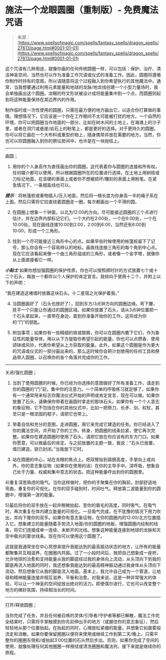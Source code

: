 <!--yml

分类：未分类

日期：2024年06月12日19:16:48

-->

# 施法一个龙眼圆圈（重制版）- 免费魔法咒语

> 来源：[https://www.spellsofmagic.com/spells/fantasy_spells/dragon_spells/27613/page.html#0001-01-01](https://www.spellsofmagic.com/spells/fantasy_spells/dragon_spells/27613/page.html#0001-01-01)

这个咒语有几种用途，就像你画的任何传统圆圈一样，可以包括：保护、治疗、清洁神圣空间，当然也可以作为准备工作咒语或仪式的准备工作。因此，圆圈将遵循你制作时持有的意图，所以请随意将这个过程融入到你希望执行的其他魔法中。通常，当我想要通过利用元素能量和地球的龙脉/地龙线创建一个小型力量场时，我会单独画出这个圆圈。龙眼的符文形状被设计成将能量集中到一个点，而圆圈则起到将这种能量保持在其边界内的作用。

制作临时或一次性使用的圆圈，只需在最方便的地方画出它，以适合你打算做的事情。理想情况下，它应该是一个你在工作期间不太可能被打扰的地方。一个自然的环境，你可以把圆圈当作地面的一部分，比如在树木间的土地上，在海滩上的沙子里，或者在洞穴或悬崖/岩石上的粉笔上，都是更好的选择。对于更持久的圆圈，你可以将它画在一个大布料或重型织物上，随身携带并放在需要的地方。当然，你也可以将圆圈融入到你的祭坛房间中，也许是在一块抛毯上。

----------------

画圆；

1) 用你的个人身高作为直径画出你的圆圈。这代表着你与圆圈的连接和所有权。任何媒介都可以使用，所以根据圆圈所在的位置进行选择。在土地上用树枝或刀标记地面，在坚硬的表面上或者你不想被损坏/雕刻的表面上用粉笔。在紧急情况下，一条细盐线也可以。

***提示***：将帐篷桩或重物插入/压入地面，然后将一根长度为你身高一半的绳子系在上面。然后只需将它拉直绕着圆圈走一圈，每次都画出一个平滑的圆。

2) 在圆圈上想象一个钟面，以北为12:00的方向。尽可能接近圆圈的三个点进行估计，并在边界内部标记它们。一个大约在2:00处，一个在6:00处，一个在10:00处。现在画线连接10:00到2:00，2:00到6:00，当然还有6:00到10:00，形成一个三角形。

3) 找到一个尽可能接近三角形中心的点。如果早些时候使用的帐篷桩留下了记号，那么你会有一个容易辨认的地标。画直线连接三角形的每个角到中心点。现在它应该看起来像一个由三角形组成的三角形，或者像一个金字塔，就像你从上面直接看它一样。

***小贴士*** 如果你想加强圆圈的保护性质，你也可以按照顺时针的方式放置七个或十二个石头，每放一个都伴以个人保护的肯定宣言。我倾向于使用十二个，并附上以下的声明：

“我在建造这堵墙时放置这块石头。十二星宿之光保护着我。”

4) 当圆圈画好了（石头也放好了），回到东方/3点钟方向的圆圈边缘。弯下腰，抚平一个只能让你通过的圆圈区域。如果你放置了石头，请从3点钟位置把一个石头拿起来，一直带在身边，直到你准备开始你的工作。这将成为你的“门”的钥匙。

5) 附加事项；如果你有一些精细的铁或银屑，你可以在圆圈内撒下它们，作为象征性的能量导体，用以从下方提取你希望引起的能量。你也可以点燃香、使用颂钵或风铃，代表你希望从上方获取的能量。此外，如果这个圆圈是作为更大的咒语或仪式的一部分画出来的，那么这时候你会把计划使用的任何工具和祭品带入圆圈，以召唤你的各个角落并完成你的工作。

-------------------

关闭/强化圆圈；

1) 当到了使用圆圈的时候，你已经为你选择的意图做好了所有准备工作，请走到你的圆圈的“门”前，集中你的注意力。一个简单的呼吸练习就足够了。如果你有一个通常用来标志你魔法仪式开始的声明或肯定宣言，现在可以做。如果你放置了石头，请确保你带着在画圆时拿走的那块石头。如果你有一个个人意志的象征物，它不包括在你的其他仪式中，比如一把祭刀、长矛、剑、权杖，甚至只是一根坚固的棍子，请把它也带上。

2) 带着自信和充分的意图，走进圆圈，用它来完成它建造的任务。你已经进入了你的魔法空间，并开始了你的工作。转身，把圆圈的线条拉紧，使它再次完整。如果你在建造圆圈时使用了石头，请把它放在你应该有的东方门口。如果你愿意，可以做最后的肯定。与之前放置的主题一致，我说：“石头已放置，墙已建造，锁已封闭。”当我放下它时。

3) 站在圆圈的中心，站在龙眼的焦点上。把双臂抬到肩膀高度，手掌向上或向外，你的意志象征物（如果你在使用的话）在你的主导手中。深呼吸，想象自己处于力量、权威和集中意志的状态。把这种能量呼出到你的圆圈里。

4)重复深思熟虑的吸气。当你这样做时，把你的手聚集在你的胸前，肘部舒适地弯曲，重复你的可视化。在你的双手碰到时，时间吐气。释放第二波能量到你的圆圈中，增强第一波的能量。

5)最后将你的双手放在一起并稍微抬起，至你的眉毛的高度，同时吸气。在吸气时，再次重复在体内建立能量的可视化。一旦吸气完成，在不犹豫的情况下用力吹出，并向下推你的双手。如果你有意志象征物，在你的圆圈内的12:00/北方位置插入它。想象建立的能量随着手势流入地面/你的圆圈的地板，增强圆圈内绘制的线条，将它们连接成单一连续、未断开的光线。想象这种能量连接到地球的龙脉和天空中极光的雾状线条。现在你可以使用这个圆圈了。

这就是我通常坐在中心冥想来提升我能达到的最高振动状态的地方，让所有的能量都聚集并互相滋养，在圈圈内共振。过了一小段时间后，我把自己想象成一座桥，允许地球的治愈和支持能量从我的脚底经过我的身体向上流动，从头顶向下到我的脚底再流入地面的同时，我还想象我能达到的最高精神振动通过我身体从头顶向下流动，然后想象它从我的脚底流入地面。基本上，我允许自己成为一个管道，让地球和精神能量连接并相互滋养、平衡和治愈。对我来说，这是一种非常强大的体验，可以让一个神圣的空间绽放出绝对的活力。即使偶尔进行，它也可以改变整个地方的微妙氛围，持续相当长的时间。

--------------------

打开/释放圆圈；

当你完成了任务，并且任何被召唤的灵体/引导者/守护者等都已解散，魔法工作完全结束时，只需将手掌触摸到你先前伸出手的地方（或握住你的意志象征），然后轻轻地从那个位置抬起。在抬起的同时，心理放松紧绷的能量，并想象它如晨雾般流走和消散。如果你要保留圈圈以便将来使用或继续工作到第二天/晚上，只需平整你的圈圈东侧和/或抬起3:00位置的石头然后步出。否则，如果你完成了空间的使用，就像处理任何其他圈圈一样擦拭或清洗圈圈和魔法符。接下来就是继续你的旅程。

